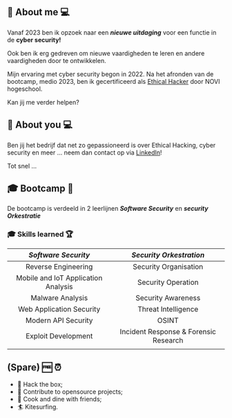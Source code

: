 ## :man: About me :computer:

Vanaf 2023 ben ik opzoek naar een ***nieuwe uitdaging*** voor een functie in de **cyber security!**

Ook ben ik erg gedreven om nieuwe vaardigheden te leren en andere vaardigheden door te ontwikkelen. 

Mijn ervaring met cyber security begon in 2022.
Na het afronden van de bootcamp, medio 2023,
ben ik gecertificeerd als [Ethical Hacker](https://www.novi.nl/ethical-hacker/) door NOVI hogeschool. 

Kan jij me verder helpen? 

## :office: About you :computer:

Ben jij het bedrijf dat net zo gepassioneerd is over Ethical Hacking, cyber security en meer ... neem dan contact op via [LinkedIn](https://www.linkedin.com/in/alex-crom-76aa4448/)!

Tot snel ...


## :mortar_board: Bootcamp :school_satchel:
De bootcamp is verdeeld in 2 leerlijnen  ***Software Security***  en ***security Orkestratie***
### :mortar_board: Skills learned :trophy:
|          ***Software Security***          |         ***Security Orkestration***         |
|:-----------------------------------:|:-------------------------------------:|
|         Reverse Engineering         |         Security Organisation         |
| Mobile and IoT Application Analysis |          Security Operation           |
|          Malware Analysis           |          Security Awareness           |
|      Web Application Security       |          Threat Intelligence          |
|         Modern API Security         |                 OSINT                 |
|         Exploit Development         | Incident Response & Forensic Research |
|                                     |                                       |



## (Spare) :free: :alarm_clock:
- :angel: Hack the box;
- :scroll: Contribute to opensource projects;
- :meat_on_bone: Cook and dine with friends;
- :surfer: Kitesurfing.
